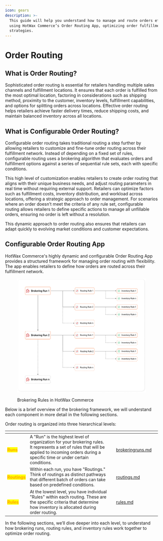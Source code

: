 ```yaml
---
icon: gears
description: >-
  This guide will help you understand how to manage and route orders efficiently
  using HotWax Commerce’s Order Routing App, optimizing order fulfillment
  strategies.
---
```


# Order Routing

## What is Order Routing?

Sophisticated order routing is essential for retailers handling multiple sales channels and fulfillment locations. It ensures that each order is fulfilled from the most optimal location, factoring in considerations such as shipping method, proximity to the customer, inventory levels, fulfillment capabilities, and options for splitting orders across locations. Effective order routing helps retailers achieve faster delivery times, reduce shipping costs, and maintain balanced inventory across all locations.

## What is Configurable Order Routing?

Configurable order routing takes traditional routing a step further by allowing retailers to customize and fine-tune order routing across their fulfillment network. Instead of depending on a fixed set of rules, configurable routing uses a brokering algorithm that evaluates orders and fulfillment options against a series of sequential rule sets, each with specific conditions.

This high level of customization enables retailers to create order routing that aligns with their unique business needs, and adjust routing parameters in real time without requiring external support. Retailers can optimize factors such as fulfillment costs, inventory distribution, and workload across locations, offering a strategic approach to order management. For scenarios where an order doesn’t meet the criteria of any rule set, configurable routing allows retailers to define specific actions to manage all unfillable orders, ensuring no order is left without a resolution.

This dynamic approach to order routing also ensures that retailers can adapt quickly to evolving market conditions and customer expectations.

## Configurable Order Routing App

HotWax Commerce's highly dynamic and configurable Order Routing App provides a structured framework for managing order routing with flexibility. The app enables retailers to define how orders are routed across their fulfillment network.

<div data-full-width="false">

<figure><img src="../.gitbook/assets/order routing framework.png" alt=""><figcaption><p>Brokering Rules in HotWax Commerce</p></figcaption></figure>

</div>

Below is a brief overview of the brokering framework, we will understand each component in more detail in the following sections.

Order routing is organized into three hierarchical levels:

<table data-view="cards"><thead><tr><th></th><th></th><th></th><th data-hidden data-card-target data-type="content-ref"></th><th data-hidden data-card-cover data-type="files"></th></tr></thead><tbody><tr><td><mark style="color:orange;"><strong>Runs</strong></mark></td><td>A "Run" is the highest level of organization for your brokering rules. It represents a set of rules that will be applied to incoming orders during a specific time or under certain conditions.</td><td></td><td><a href="brokeringruns.md">brokeringruns.md</a></td><td></td></tr><tr><td><mark style="color:orange;"><strong>Routings</strong></mark></td><td>Within each run, you have "Routings." Think of routings as distinct pathways that different batch of orders can take based on predefined conditions.</td><td></td><td><a href="routings.md">routings.md</a></td><td></td></tr><tr><td><mark style="color:orange;"><strong>Rules</strong></mark></td><td>At the lowest level, you have individual "Rules" within each routing. These are the specific criteria that determine how inventory is allocated during order routing.</td><td></td><td><a href="rules.md">rules.md</a></td><td></td></tr></tbody></table>

In the following sections, we’ll dive deeper into each level, to understand how brokering runs, routing rules, and inventory rules work together to optimize order routing.
